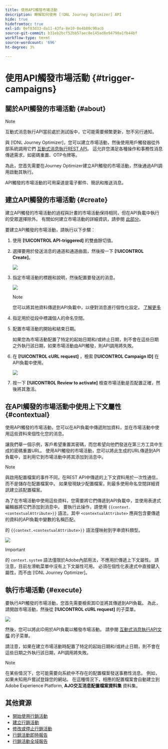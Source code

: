 ```yaml
---
title: 使用API觸發市場活動
description: 瞭解如何使用 [!DNL Journey Optimizer] API
hide: true
hidefromtoc: true
exl-id: 0ef03d33-da11-43fa-8e10-8e4b80c90acb
source-git-commit: b31eb2bcf52bb57aec8e145ad8e94790a1fb44bf
workflow-type: tm+mt
source-wordcount: '696'
ht-degree: 3%

---
```


# 使用API觸發市場活動 {#trigger-campaigns}

## 關於API觸發的市場活動 {#about}

>[!NOTE]
>
>互動式消息執行API當前處於測試版中，它可能需要頻繁更新，恕不另行通知。


與 [!DNL Journey Optimizer]，您可以建立市場活動，然後使用用戶觸發器從外部系統調用它們 [互動式消息執行REST API](https://developer.adobe.com/journey-optimizer-apis/references/messaging/#tag/execution)。 這允許您滿足各種操作和事務性消息傳遞需求，如密碼重置、OTP令牌等。

為此，您首先需要在Journey Optimizer建立API觸發的市場活動，然後通過API調用啟動其執行。

API觸發的市場活動的可用渠道是電子郵件、簡訊和推送消息。

## 建立API觸發的市場活動 {#create}

建立API觸發的市場活動的過程與計畫的市場活動保持相同，但在API負載中執行的受眾選擇除外。 有關如何建立市場活動的詳細資訊，請參閱 [此部分](create-campaign.md)。

要建立API觸發的市場活動，請執行以下步驟：

1. 使用 **[!UICONTROL API-triggered]** 的雙曲餘切值。

1. 選擇要用於發送消息的通道和通道曲面，然後按一下 **[!UICONTROL Create]**。

   ![](assets/api-triggered-type.png)

1. 指定市場活動的標題和說明，然後配置要發送的消息。

   ![](assets/api-triggered-properties.png)

   >[!NOTE]
   >
   >您可以將其他資料傳遞到API負載中，以便對消息進行個性化設定。 [了解更多](#contextual)

1. 指定用於從段中標識個人的命名空間。

1. 配置市場活動的開始和結束日期。

   如果您為市場活動配置了特定的起始日期和/或終止日期，則不會在這些日期之外執行該日期，如果市場活動由API觸發，則API調用將失敗。

1. 在 **[!UICONTROL cURL request]** ，檢索 **[!UICONTROL Campaign ID]** 在API負載中使用。

   ![](assets/api-triggered-curl.png)

1. 按一下 **[!UICONTROL Review to activate]** 檢查市場活動是否配置正確，然後將其激活。

## 在API觸發的市場活動中使用上下文屬性 {#contextual}

使用API觸發的市場活動，您可以在API負載中傳遞附加資料，並在市場活動中使用這些資料來個性化您的消息。

讓我們舉一個示例，客戶希望重置其密碼，而您希望向他們發送在第三方工具中生成的密碼重置URL。 使用API觸發的市場活動，您可以將此生成的URL傳遞到API負載中，並利用它到市場活動中將其添加到消息中。

>[!NOTE]
>
>與啟用配置檔案的事件不同，在REST API中傳遞的上下文資料用於一次性通信，而不是儲存在配置檔案中。 如果發現缺少配置檔案，則最多使用命名空間詳細資訊建立該配置檔案。

為了在市場活動中使用這些資料，您需要將它們傳遞到API負載中，並使用表達式編輯器將它們添加到消息中。 要執行此操作，請使用 `{{context.<contextualAttribute>}}` 語法，其中 `<contextualAttribute>` 應與包含要傳遞的資料的API負載中變數的名稱匹配。

的 `{{context.<contextualAttribute>}}` 語法僅映射到字串資料類型。

![](assets/api-triggered-context.png)

>[!IMPORTANT]
>
>的 `context.system` 語法僅限於Adobe內部用法，不應用於傳遞上下文屬性。
請注意，目前左滑軌菜單中沒有上下文屬性可用。 必須在個性化表達式中直接鍵入屬性，而不由 [!DNL Journey Optimizer]。

## 執行市場活動 {#execute}

要執行API觸發的市場活動，您首先需要檢索其ID並將其傳遞到API負載。 為此，請開啟市場活動，然後從 **[!UICONTROL cURL request]** 的子菜單。

![](assets/api-triggered-id.png)

然後，您可以將此ID用於API負載以觸發市場活動。 請參閱 [互動式消息執行API文檔](https://developer.adobe.com/journey-optimizer-apis/references/messaging/#tag/execution) 的子菜單。

請注意，如果在建立市場活動時配置了特定的起始日期和/或終止日期，則不會在這些日期之外執行該日期，API調用將失敗。

>[!NOTE]
>
>在某些情況下，您可能需要向系統中不存在的配置檔案發送事務性消息。 例如，如果未知用戶嘗試登錄您的網站。 在這種情況下，相應的配置檔案會自動建立到Adobe Experience Platform, **AJO交互消息配置檔案資料集** 資料集。

## 其他資源

* [開始使用行銷活動](get-started-with-campaigns.md)
* [建立行銷活動](create-campaign.md)
* [修改或停止行銷活動](modify-stop-campaign.md)
* [行銷活動即時報告](campaign-live-report.md)
* [行銷活動全域報告](campaign-global-report.md)
